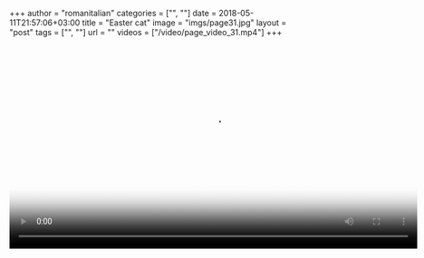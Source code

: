 +++
author = "romanitalian"
categories = ["", ""]
date = 2018-05-11T21:57:06+03:00
title = "Easter cat"
image = "imgs/page31.jpg"
layout = "post"
tags = ["", ""]
url = ""
videos = ["/video/page_video_31.mp4"]
+++



<video controls style="height:360px;" poster="/imgs/page31.jpg" alt="Easter cat">
  <source src="/video/page_video_31.webm" type='video/webm;codecs="vp8, vorbis"' />
  <source src="/video/page_video_31.mp4" type='video/mp4;codecs="avc1.42E01E, mp4a.40.2"' />
</video>
